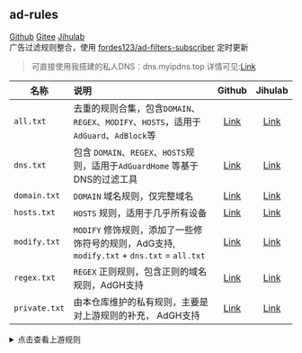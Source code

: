## ad-rules

 [Github](https://github.com/Bibaiji/ad-rules)   [Gitee](https://gitee.com/bibaiji/ad-rules)  [Jihulab](https://jihulab.com/Bibaiji/ad-rules)    
广告过滤规则整合，使用 [fordes123/ad-filters-subscriber](https://github.com/fordes123/ad-filters-subscriber) 定时更新
> 可直接使用我搭建的私人DNS：dns.myipdns.top 详情可见:[Link](https://zhuanlan.zhihu.com/p/621449144) </br>


| 名称            | 说明                                                                   |                                       Github                                       |                                                Jihulab                                                 |
|---------------|:---------------------------------------------------------------------|:----------------------------------------------------------------------------------:|:------------------------------------------------------------------------------------------------------:|
| `all.txt`     | 去重的规则合集，包含`DOMAIN`、`REGEX`、`MODIFY`、`HOSTS`，适用于 `AdGuard`、`AdBlock`等  |                                                           [Link](https://raw.githubusercontent.com/Bibaiji/ad-rules/main/rule/all.txt)        |                                                             [Link](https://jihulab.com/Bibaiji/ad-rules/-/raw/main/rule/all.txt)                    |                                                           
| `dns.txt`     | 包含 `DOMAIN`、`REGEX`、`HOSTS`规则，适用于`AdGuardHome` 等基于DNS的过滤工具           |                                                             [Link](https://raw.githubusercontent.com/Bibaiji/ad-rules/main/rule/dns.txt)   |                                                                   [Link](https://jihulab.com/Bibaiji/ad-rules/-/raw/main/rule/dns.txt)   |                                                                               
| `domain.txt`  | `DOMAIN` 域名规则，仅完整域名                                                 |                                                                     [Link](https://raw.githubusercontent.com/Bibaiji/ad-rules/main/rule/domain.txt) |                                                                 [Link](https://jihulab.com/Bibaiji/ad-rules/-/raw/main/rule/domain.txt) |                                                                           
| `hosts.txt`   | `HOSTS` 规则，适用于几乎所有设备                                             |                                                                       [Link](https://raw.githubusercontent.com/Bibaiji/ad-rules/main/rule/hosts.txt)  |                                                                 [Link](https://jihulab.com/Bibaiji/ad-rules/-/raw/main/rule/domain.txt/hosts.txt)  |                                                                            
| `modify.txt`  | `MODIFY` 修饰规则，添加了一些修饰符号的规则，AdG支持, `modify.txt` + `dns.txt` = `all.txt`                |                                           [Link](https://raw.githubusercontent.com/Bibaiji/ad-rules/main/rule/modify.txt) |                                                                 [Link](https://jihulab.com/Bibaiji/ad-rules/-/raw/main/rule/domain.txt/modify.txt) |                                                                          
| `regex.txt`   | `REGEX` 正则规则，包含正则的域名规则，AdGH支持                                                 |                                                     [Link](https://raw.githubusercontent.com/Bibaiji/ad-rules/main/rule/regex.txt) |                                                                   [Link](https://jihulab.com/Bibaiji/ad-rules/-/raw/main/rule/domain.txt/regex.txt) |                                                                               
| `private.txt` | 由本仓库维护的私有规则，主要是对上游规则的补充， AdGH支持                                                 |                                             [Link](https://raw.githubusercontent.com/Bibaiji/ad-rules/main/rule/local-rule.txt) |                                                             [Link](https://jihulab.com/Bibaiji/ad-rules/-/raw/main/rule/local-rule.txt) |                                                                        

<details>
<summary>点击查看上游规则</summary>
<ul>
    <li><a href="https://big.oisd.nl/">Oisd Big</a></li>
    <li><a href="https://nsfw.oisd.nl/">Oisd Nfsw</a></li>
    <li><a href="https://anti-ad.net/easylist.txt">anti-AD</a></li>
    <li><a href="https://cdn.jsdelivr.net/gh/banbendalao/ADgk@master/ADgk.txt">ADgk</a></li>
    <li><a href="https://raw.gitmirror.com/lingeringsound/10007/main/adb.txt">10007</a></li>
    <li><a href="https://raw.githubusercontent.com/Goooler/1024_hosts/master/hosts">1024</a></li>
    <li><a href="https://raw.githubusercontent.com/VeleSila/yhosts/master/hosts">yhosts</a></li>
    <li><a href="https://github.com/TG-Twilight/AWAvenue-Adblock-Rule">AWAvenue-Adblock-Rule</a></li>
    <li><a href="https://adaway.org/hosts.txt">Adaway</a></li>
    <li><a href="https://github.com/rentianyu/Ad-set-hosts">Ad-set-hosts</a></li>
    <li><a href="https://github.com/Cats-Team/AdRules">Cats-Team</a></li>
    <li><a href="https://www.xlxbk.cn/s/glgz/">xlxbk</a></li>
    <li><a href="https://jihulab.com/qq5460168/5460">qq5460168</a></li>
</ul>
</details>
